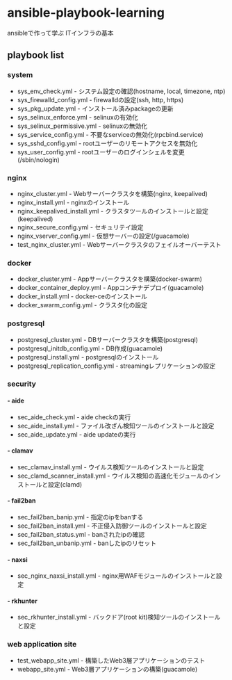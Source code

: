 # ansible-playbook-learning

ansibleで作って学ぶ ITインフラの基本

## playbook list

### system

- sys_env_check.yml - システム設定の確認(hostname, local, timezone, ntp)
- sys_firewalld_config.yml - firewalldの設定(ssh, http, https)
- sys_pkg_update.yml - インストール済みpackageの更新
- sys_selinux_enforce.yml - selinuxの有効化
- sys_selinux_permissive.yml - selinuxの無効化
- sys_service_config.yml - 不要なserviceの無効化(rpcbind.service)
- sys_sshd_config.yml - rootユーザーのリモートアクセスを無効化
- sys_user_config.yml - rootユーザーのログインシェルを変更(/sbin/nologin)

### nginx

- nginx_cluster.yml - Webサーバークラスタを構築(nginx, keepalived)
- nginx_install.yml - nginxのインストール
- nginx_keepalived_install.yml - クラスタツールのインストールと設定(keepalived)
- nginx_secure_config.yml - セキュリテイ設定
- nginx_vserver_config.yml - 仮想サーバーの設定(/guacamole)
- test_nginx_cluster.yml - Webサーバークラスタのフェイルオーバーテスト

### docker

- docker_cluster.yml - Appサーバークラスタを構築(docker-swarm)
- docker_container_deploy.yml - Appコンテナデプロイ(guacamole)
- docker_install.yml - docker-ceのインストール
- docker_swarm_config.yml - クラスタ化の設定

### postgresql

- postgresql_cluster.yml - DBサーバークラスタを構築(postgresql)
- postgresql_initdb_config.yml - DB作成(guacamole)
- postgresql_install.yml - postgresqlのインストール
- postgresql_replication_config.yml - streamingレプリケーションの設定

### security

#### - aide
- sec_aide_check.yml - aide checkの実行
- sec_aide_install.yml - ファイル改ざん検知ツールのインストールと設定
- sec_aide_update.yml - aide updateの実行

#### - clamav
- sec_clamav_install.yml - ウイルス検知ツールのインストールと設定
- sec_clamd_scanner_install.yml - ウイルス検知の高速化モジュールのインストールと設定(clamd)

#### - fail2ban
- sec_fail2ban_banip.yml - 指定のipをbanする
- sec_fail2ban_install.yml - 不正侵入防御ツールのインストールと設定
- sec_fail2ban_status.yml - banされたipの確認
- sec_fail2ban_unbanip.yml - banしたipのリセット

#### - naxsi
- sec_nginx_naxsi_install.yml - nginx用WAFモジュールのインストールと設定

#### - rkhunter
- sec_rkhunter_install.yml - バックドア(root kit)検知ツールのインストールと設定

### web application site

- test_webapp_site.yml - 構築したWeb3層アプリケーションのテスト
- webapp_site.yml - Web3層アプリケーションの構築(guacamole)
